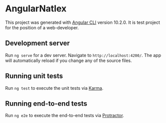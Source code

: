 # AngularNatlex

This project was generated with [Angular CLI](https://github.com/angular/angular-cli) version 10.2.0.
It is test project for the position of a web-developer.

## Development server

Run `ng serve` for a dev server. Navigate to `http://localhost:4200/`. The app will automatically reload if you change any of the source files.

## Running unit tests

Run `ng test` to execute the unit tests via [Karma](https://karma-runner.github.io).

## Running end-to-end tests

Run `ng e2e` to execute the end-to-end tests via [Protractor](http://www.protractortest.org/).
